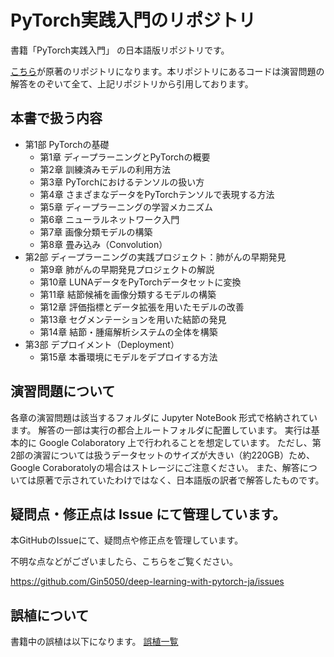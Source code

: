 # PyTorch実践入門のリポジトリ
書籍「PyTorch実践入門」 の日本語版リポジトリです。

[こちら](https://github.com/deep-learning-with-pytorch/dlwpt-code)が原著のリポジトリになります。本リポジトリにあるコードは演習問題の解答をのぞいて全て、上記リポジトリから引用しております。

## 本書で扱う内容

- 第1部 PyTorchの基礎
  - 第1章 ディープラーニングとPyTorchの概要
  - 第2章 訓練済みモデルの利用方法
  - 第3章 PyTorchにおけるテンソルの扱い方
  - 第4章 さまざまなデータをPyTorchテンソルで表現する方法
  - 第5章 ディープラーニングの学習メカニズム
  - 第6章 ニューラルネットワーク入門
  - 第7章 画像分類モデルの構築
  - 第8章 畳み込み（Convolution）
- 第2部 ディープラーニングの実践プロジェクト：肺がんの早期発見
  - 第9章 肺がんの早期発見プロジェクトの解説
  - 第10章 LUNAデータをPyTorchデータセットに変換
  - 第11章 結節候補を画像分類するモデルの構築
  - 第12章 評価指標とデータ拡張を用いたモデルの改善
  - 第13章 セグメンテーションを用いた結節の発見
  - 第14章 結節・腫瘍解析システムの全体を構築
- 第3部 デプロイメント（Deployment）
  - 第15章 本番環境にモデルをデプロイする方法

## 演習問題について

各章の演習問題は該当するフォルダに Jupyter NoteBook 形式で格納されています。
解答の一部は実行の都合上ルートフォルダに配置しています。
実行は基本的に Google Colaboratory 上で行われることを想定しています。
ただし、第2部の演習については扱うデータセットのサイズが大きい（約220GB）ため、Google Coraboratolyの場合はストレージにご注意ください。
また、解答については原著で示されていたわけではなく、日本語版の訳者で解答したものです。  


## 疑問点・修正点は Issue にて管理しています。

本GitHubのIssueにて、疑問点や修正点を管理しています。

不明な点などがございましたら、こちらをご覧ください。

https://github.com/Gin5050/deep-learning-with-pytorch-ja/issues

## 誤植について

書籍中の誤植は以下になります。
[誤植一覧](https://github.com/Gin5050/deep-learning-with-pytorch-ja/labels/%E8%AA%A4%E6%A4%8D)
